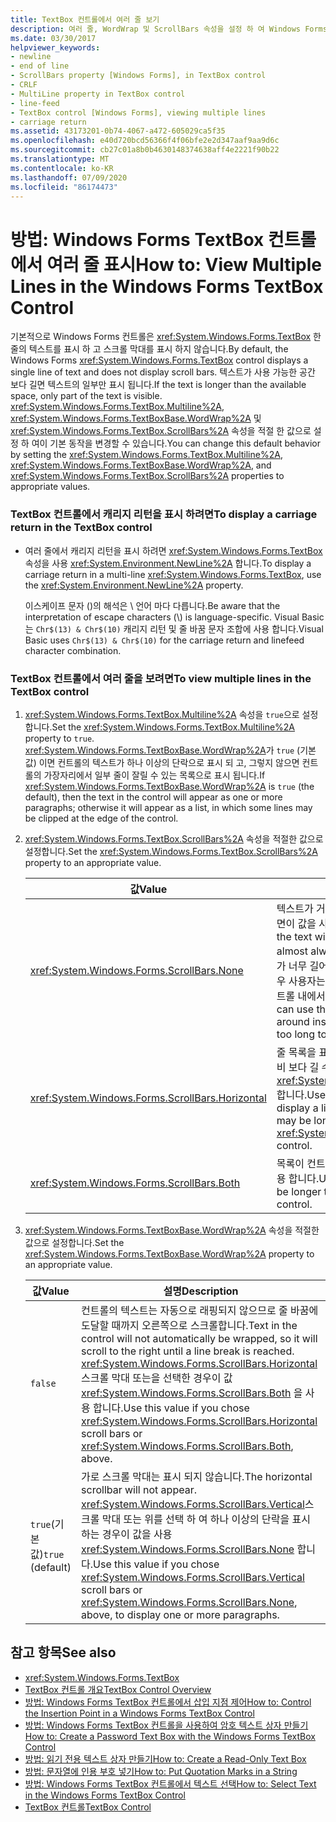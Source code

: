```yaml
---
title: TextBox 컨트롤에서 여러 줄 보기
description: 여러 줄, WordWrap 및 ScrollBars 속성을 설정 하 여 Windows Forms TextBox 컨트롤에서 여러 줄을 보는 방법에 대해 알아봅니다.
ms.date: 03/30/2017
helpviewer_keywords:
- newline
- end of line
- ScrollBars property [Windows Forms], in TextBox control
- CRLF
- MultiLine property in TextBox control
- line-feed
- TextBox control [Windows Forms], viewing multiple lines
- carriage return
ms.assetid: 43173201-0b74-4067-a472-605029ca5f35
ms.openlocfilehash: e40d720bcd56366f4f06bfe2e2d347aaf9aa9d6c
ms.sourcegitcommit: cb27c01a8b0b4630148374638aff4e2221f90b22
ms.translationtype: MT
ms.contentlocale: ko-KR
ms.lasthandoff: 07/09/2020
ms.locfileid: "86174473"
---
```

# <a name="how-to-view-multiple-lines-in-the-windows-forms-textbox-control"></a><span data-ttu-id="cd165-103">방법: Windows Forms TextBox 컨트롤에서 여러 줄 표시</span><span class="sxs-lookup"><span data-stu-id="cd165-103">How to: View Multiple Lines in the Windows Forms TextBox Control</span></span>
<span data-ttu-id="cd165-104">기본적으로 Windows Forms 컨트롤은 <xref:System.Windows.Forms.TextBox> 한 줄의 텍스트를 표시 하 고 스크롤 막대를 표시 하지 않습니다.</span><span class="sxs-lookup"><span data-stu-id="cd165-104">By default, the Windows Forms <xref:System.Windows.Forms.TextBox> control displays a single line of text and does not display scroll bars.</span></span> <span data-ttu-id="cd165-105">텍스트가 사용 가능한 공간 보다 길면 텍스트의 일부만 표시 됩니다.</span><span class="sxs-lookup"><span data-stu-id="cd165-105">If the text is longer than the available space, only part of the text is visible.</span></span> <span data-ttu-id="cd165-106"><xref:System.Windows.Forms.TextBox.Multiline%2A>, <xref:System.Windows.Forms.TextBoxBase.WordWrap%2A> 및 <xref:System.Windows.Forms.TextBox.ScrollBars%2A> 속성을 적절 한 값으로 설정 하 여이 기본 동작을 변경할 수 있습니다.</span><span class="sxs-lookup"><span data-stu-id="cd165-106">You can change this default behavior by setting the <xref:System.Windows.Forms.TextBox.Multiline%2A>, <xref:System.Windows.Forms.TextBoxBase.WordWrap%2A>, and <xref:System.Windows.Forms.TextBox.ScrollBars%2A> properties to appropriate values.</span></span>  
  
### <a name="to-display-a-carriage-return-in-the-textbox-control"></a><span data-ttu-id="cd165-107">TextBox 컨트롤에서 캐리지 리턴을 표시 하려면</span><span class="sxs-lookup"><span data-stu-id="cd165-107">To display a carriage return in the TextBox control</span></span>  
  
- <span data-ttu-id="cd165-108">여러 줄에서 캐리지 리턴을 표시 하려면 <xref:System.Windows.Forms.TextBox> 속성을 사용 <xref:System.Environment.NewLine%2A> 합니다.</span><span class="sxs-lookup"><span data-stu-id="cd165-108">To display a carriage return in a multi-line <xref:System.Windows.Forms.TextBox>, use the <xref:System.Environment.NewLine%2A> property.</span></span>  
  
     <span data-ttu-id="cd165-109">이스케이프 문자 ()의 해석은 \\ 언어 마다 다릅니다.</span><span class="sxs-lookup"><span data-stu-id="cd165-109">Be aware that the interpretation of escape characters (\\) is language-specific.</span></span> <span data-ttu-id="cd165-110">Visual Basic는 `Chr$(13) & Chr$(10)` 캐리지 리턴 및 줄 바꿈 문자 조합에 사용 합니다.</span><span class="sxs-lookup"><span data-stu-id="cd165-110">Visual Basic uses `Chr$(13) & Chr$(10)` for the carriage return and linefeed character combination.</span></span>  
  
### <a name="to-view-multiple-lines-in-the-textbox-control"></a><span data-ttu-id="cd165-111">TextBox 컨트롤에서 여러 줄을 보려면</span><span class="sxs-lookup"><span data-stu-id="cd165-111">To view multiple lines in the TextBox control</span></span>  
  
1. <span data-ttu-id="cd165-112"><xref:System.Windows.Forms.TextBox.Multiline%2A> 속성을 `true`으로 설정합니다.</span><span class="sxs-lookup"><span data-stu-id="cd165-112">Set the <xref:System.Windows.Forms.TextBox.Multiline%2A> property to `true`.</span></span> <span data-ttu-id="cd165-113"><xref:System.Windows.Forms.TextBoxBase.WordWrap%2A>가 `true` (기본값) 이면 컨트롤의 텍스트가 하나 이상의 단락으로 표시 되 고, 그렇지 않으면 컨트롤의 가장자리에서 일부 줄이 잘릴 수 있는 목록으로 표시 됩니다.</span><span class="sxs-lookup"><span data-stu-id="cd165-113">If <xref:System.Windows.Forms.TextBoxBase.WordWrap%2A> is `true` (the default), then the text in the control will appear as one or more paragraphs; otherwise it will appear as a list, in which some lines may be clipped at the edge of the control.</span></span>  
  
2. <span data-ttu-id="cd165-114"><xref:System.Windows.Forms.TextBox.ScrollBars%2A> 속성을 적절한 값으로 설정합니다.</span><span class="sxs-lookup"><span data-stu-id="cd165-114">Set the <xref:System.Windows.Forms.TextBox.ScrollBars%2A> property to an appropriate value.</span></span>  
  
    |<span data-ttu-id="cd165-115">값</span><span class="sxs-lookup"><span data-stu-id="cd165-115">Value</span></span>|<span data-ttu-id="cd165-116">설명</span><span class="sxs-lookup"><span data-stu-id="cd165-116">Description</span></span>|  
    |-----------|-----------------|  
    |<xref:System.Windows.Forms.ScrollBars.None>|<span data-ttu-id="cd165-117">텍스트가 거의 항상 컨트롤에 맞는 단락이 면이 값을 사용 합니다.</span><span class="sxs-lookup"><span data-stu-id="cd165-117">Use this value if the text will be a paragraph that almost always fits the control.</span></span> <span data-ttu-id="cd165-118">텍스트가 너무 길어서 한 번에 표시할 수 없는 경우 사용자는 마우스 포인터를 사용 하 여 컨트롤 내에서 이동할 수 있습니다.</span><span class="sxs-lookup"><span data-stu-id="cd165-118">The user can use the mouse pointer to move around inside the control if the text is too long to display all at once.</span></span>|  
    |<xref:System.Windows.Forms.ScrollBars.Horizontal>|<span data-ttu-id="cd165-119">줄 목록을 표시 하 고, 일부는 컨트롤의 너비 보다 길 수 있는 경우이 값을 사용 <xref:System.Windows.Forms.TextBox> 합니다.</span><span class="sxs-lookup"><span data-stu-id="cd165-119">Use this value if you want to display a list of lines, some of which may be longer than the width of the <xref:System.Windows.Forms.TextBox> control.</span></span>|  
    |<xref:System.Windows.Forms.ScrollBars.Both>|<span data-ttu-id="cd165-120">목록이 컨트롤의 높이 보다 길면이 값을 사용 합니다.</span><span class="sxs-lookup"><span data-stu-id="cd165-120">Use this value if the list may be longer than the height of the control.</span></span>|  
  
3. <span data-ttu-id="cd165-121"><xref:System.Windows.Forms.TextBoxBase.WordWrap%2A> 속성을 적절한 값으로 설정합니다.</span><span class="sxs-lookup"><span data-stu-id="cd165-121">Set the <xref:System.Windows.Forms.TextBoxBase.WordWrap%2A> property to an appropriate value.</span></span>  
  
    |<span data-ttu-id="cd165-122">값</span><span class="sxs-lookup"><span data-stu-id="cd165-122">Value</span></span>|<span data-ttu-id="cd165-123">설명</span><span class="sxs-lookup"><span data-stu-id="cd165-123">Description</span></span>|  
    |-----------|-----------------|  
    |`false`|<span data-ttu-id="cd165-124">컨트롤의 텍스트는 자동으로 래핑되지 않으므로 줄 바꿈에 도달할 때까지 오른쪽으로 스크롤합니다.</span><span class="sxs-lookup"><span data-stu-id="cd165-124">Text in the control will not automatically be wrapped, so it will scroll to the right until a line break is reached.</span></span> <span data-ttu-id="cd165-125"><xref:System.Windows.Forms.ScrollBars.Horizontal>스크롤 막대 또는을 선택한 경우이 값 <xref:System.Windows.Forms.ScrollBars.Both> 을 사용 합니다.</span><span class="sxs-lookup"><span data-stu-id="cd165-125">Use this value if you chose <xref:System.Windows.Forms.ScrollBars.Horizontal> scroll bars or <xref:System.Windows.Forms.ScrollBars.Both>, above.</span></span>|  
    |<span data-ttu-id="cd165-126">`true`(기본값)</span><span class="sxs-lookup"><span data-stu-id="cd165-126">`true` (default)</span></span>|<span data-ttu-id="cd165-127">가로 스크롤 막대는 표시 되지 않습니다.</span><span class="sxs-lookup"><span data-stu-id="cd165-127">The horizontal scrollbar will not appear.</span></span> <span data-ttu-id="cd165-128"><xref:System.Windows.Forms.ScrollBars.Vertical>스크롤 막대 또는 위를 선택 하 여 하나 이상의 단락을 표시 하는 경우이 값을 사용 <xref:System.Windows.Forms.ScrollBars.None> 합니다.</span><span class="sxs-lookup"><span data-stu-id="cd165-128">Use this value if you chose <xref:System.Windows.Forms.ScrollBars.Vertical> scroll bars or <xref:System.Windows.Forms.ScrollBars.None>, above, to display one or more paragraphs.</span></span>|  
  
## <a name="see-also"></a><span data-ttu-id="cd165-129">참고 항목</span><span class="sxs-lookup"><span data-stu-id="cd165-129">See also</span></span>

- <xref:System.Windows.Forms.TextBox>
- [<span data-ttu-id="cd165-130">TextBox 컨트롤 개요</span><span class="sxs-lookup"><span data-stu-id="cd165-130">TextBox Control Overview</span></span>](textbox-control-overview-windows-forms.md)
- [<span data-ttu-id="cd165-131">방법: Windows Forms TextBox 컨트롤에서 삽입 지점 제어</span><span class="sxs-lookup"><span data-stu-id="cd165-131">How to: Control the Insertion Point in a Windows Forms TextBox Control</span></span>](how-to-control-the-insertion-point-in-a-windows-forms-textbox-control.md)
- [<span data-ttu-id="cd165-132">방법: Windows Forms TextBox 컨트롤을 사용하여 암호 텍스트 상자 만들기</span><span class="sxs-lookup"><span data-stu-id="cd165-132">How to: Create a Password Text Box with the Windows Forms TextBox Control</span></span>](how-to-create-a-password-text-box-with-the-windows-forms-textbox-control.md)
- [<span data-ttu-id="cd165-133">방법: 읽기 전용 텍스트 상자 만들기</span><span class="sxs-lookup"><span data-stu-id="cd165-133">How to: Create a Read-Only Text Box</span></span>](how-to-create-a-read-only-text-box-windows-forms.md)
- [<span data-ttu-id="cd165-134">방법: 문자열에 인용 부호 넣기</span><span class="sxs-lookup"><span data-stu-id="cd165-134">How to: Put Quotation Marks in a String</span></span>](how-to-put-quotation-marks-in-a-string-windows-forms.md)
- [<span data-ttu-id="cd165-135">방법: Windows Forms TextBox 컨트롤에서 텍스트 선택</span><span class="sxs-lookup"><span data-stu-id="cd165-135">How to: Select Text in the Windows Forms TextBox Control</span></span>](how-to-select-text-in-the-windows-forms-textbox-control.md)
- [<span data-ttu-id="cd165-136">TextBox 컨트롤</span><span class="sxs-lookup"><span data-stu-id="cd165-136">TextBox Control</span></span>](textbox-control-windows-forms.md)
